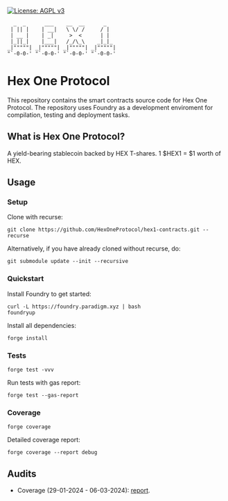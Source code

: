 [![License: AGPL v3](https://img.shields.io/badge/License-AGPL%20v3-blue.svg)](https://www.gnu.org/licenses/agpl-3.0)
```
  _  _      ___    __  __      _    
 | || |    | __|   \ \/ /     / |   
 | __ |    | _|     >  <      | |   
 |_||_|    |___|   /_/\_\    _|_|_  
_|"""""| _|"""""| _|"""""| _|"""""| 
"`-0-0-' "`-0-0-' "`-0-0-' "`-0-0-' 
```
# Hex One Protocol
This repository contains the smart contracts source code for Hex One Protocol. The repository uses Foundry as a development enviroment for compilation, testing and deployment tasks.

## What is Hex One Protocol?
A yield-bearing stablecoin backed by HEX T-shares. 1 $HEX1 = $1 worth of HEX.

## Usage
### Setup
Clone with recurse:
```
git clone https://github.com/HexOneProtocol/hex1-contracts.git --recurse
```

Alternatively, if you have already cloned without recurse, do:

```
git submodule update --init --recursive
```

### Quickstart
Install Foundry to get started:
```
curl -L https://foundry.paradigm.xyz | bash
foundryup
```

Install all dependencies:
```
forge install
```

### Tests
```
forge test -vvv
```

Run tests with gas report:

```
forge test --gas-report
```

### Coverage
```
forge coverage
```

Detailed coverage report:

```
forge coverage --report debug
```

## Audits
- Coverage (29-01-2024 - 06-03-2024): [report](https://github.com/HexOneProtocol/hex1-contracts/files/14516700/hex1-security-review.pdf).
